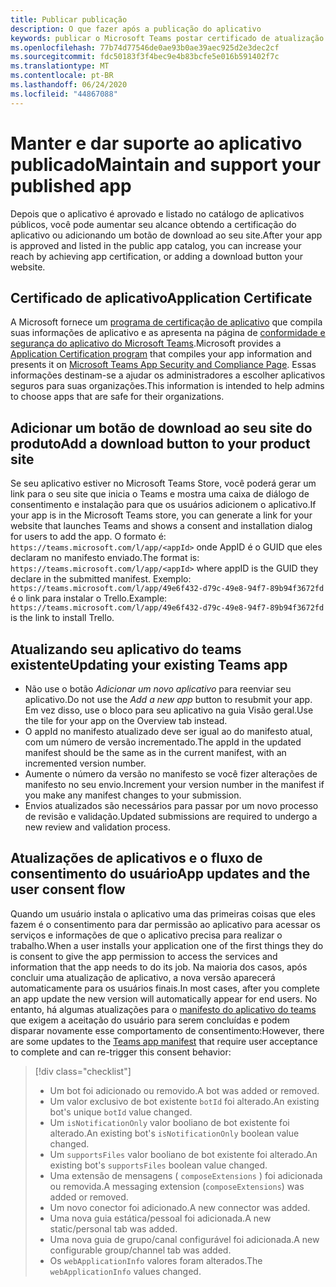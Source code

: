 ```yaml
---
title: Publicar publicação
description: O que fazer após a publicação do aplicativo
keywords: publicar o Microsoft Teams postar certificado de atualização
ms.openlocfilehash: 77b74d77546de0ae93b0ae39aec925d2e3dec2cf
ms.sourcegitcommit: fdc50183f3f4bec9e4b83bcfe5e016b591402f7c
ms.translationtype: MT
ms.contentlocale: pt-BR
ms.lasthandoff: 06/24/2020
ms.locfileid: "44867088"
---
```

# <a name="maintain-and-support-your-published-app"></a><span data-ttu-id="d92e1-104">Manter e dar suporte ao aplicativo publicado</span><span class="sxs-lookup"><span data-stu-id="d92e1-104">Maintain and support your published app</span></span> 

<span data-ttu-id="d92e1-105">Depois que o aplicativo é aprovado e listado no catálogo de aplicativos públicos, você pode aumentar seu alcance obtendo a certificação do aplicativo ou adicionando um botão de download ao seu site.</span><span class="sxs-lookup"><span data-stu-id="d92e1-105">After your app is approved and listed in the public app catalog, you can increase your reach by achieving app certification, or adding a download button your website.</span></span>

## <a name="application-certificate"></a><span data-ttu-id="d92e1-106">Certificado de aplicativo</span><span class="sxs-lookup"><span data-stu-id="d92e1-106">Application Certificate</span></span>

<span data-ttu-id="d92e1-107">A Microsoft fornece um [programa de certificação de aplicativo](./application-certification.md) que compila suas informações de aplicativo e as apresenta na página de [conformidade e segurança do aplicativo do Microsoft Teams](https://aka.ms/AppCertification).</span><span class="sxs-lookup"><span data-stu-id="d92e1-107">Microsoft provides a [Application Certification program](./application-certification.md) that compiles your app information and presents it on [Microsoft Teams App Security and Compliance Page](https://aka.ms/AppCertification).</span></span> <span data-ttu-id="d92e1-108">Essas informações destinam-se a ajudar os administradores a escolher aplicativos seguros para suas organizações.</span><span class="sxs-lookup"><span data-stu-id="d92e1-108">This information is intended to help admins to choose apps that are safe for their organizations.</span></span>

## <a name="add-a-download-button-to-your-product-site"></a><span data-ttu-id="d92e1-109">Adicionar um botão de download ao seu site do produto</span><span class="sxs-lookup"><span data-stu-id="d92e1-109">Add a download button to your product site</span></span>

<span data-ttu-id="d92e1-110">Se seu aplicativo estiver no Microsoft Teams Store, você poderá gerar um link para o seu site que inicia o Teams e mostra uma caixa de diálogo de consentimento e instalação para que os usuários adicionem o aplicativo.</span><span class="sxs-lookup"><span data-stu-id="d92e1-110">If your app is in the Microsoft Teams store, you can generate a link for your website that launches Teams and shows a consent and installation dialog for users to add the app.</span></span>
<span data-ttu-id="d92e1-111">O formato é: `https://teams.microsoft.com/l/app/<appId>` onde AppID é o GUID que eles declaram no manifesto enviado.</span><span class="sxs-lookup"><span data-stu-id="d92e1-111">The format is:  `https://teams.microsoft.com/l/app/<appId>` where appID is the GUID they declare in the submitted manifest.</span></span>
<span data-ttu-id="d92e1-112">Exemplo: `https://teams.microsoft.com/l/app/49e6f432-d79c-49e8-94f7-89b94f3672fd` é o link para instalar o Trello.</span><span class="sxs-lookup"><span data-stu-id="d92e1-112">Example: `https://teams.microsoft.com/l/app/49e6f432-d79c-49e8-94f7-89b94f3672fd` is the link to install Trello.</span></span>

## <a name="updating-your-existing-teams-app"></a><span data-ttu-id="d92e1-113">Atualizando seu aplicativo do teams existente</span><span class="sxs-lookup"><span data-stu-id="d92e1-113">Updating your existing Teams app</span></span>

* <span data-ttu-id="d92e1-114">Não use o botão *Adicionar um novo aplicativo* para reenviar seu aplicativo.</span><span class="sxs-lookup"><span data-stu-id="d92e1-114">Do not use the *Add a new app* button to resubmit your app.</span></span> <span data-ttu-id="d92e1-115">Em vez disso, use o bloco para seu aplicativo na guia Visão geral.</span><span class="sxs-lookup"><span data-stu-id="d92e1-115">Use the tile for your app on the Overview tab instead.</span></span>
* <span data-ttu-id="d92e1-116">O appId no manifesto atualizado deve ser igual ao do manifesto atual, com um número de versão incrementado.</span><span class="sxs-lookup"><span data-stu-id="d92e1-116">The appId in the updated manifest should be the same as in the current manifest, with an incremented version number.</span></span>
* <span data-ttu-id="d92e1-117">Aumente o número da versão no manifesto se você fizer alterações de manifesto no seu envio.</span><span class="sxs-lookup"><span data-stu-id="d92e1-117">Increment your version number in the manifest if you make any manifest changes to your submission.</span></span>
* <span data-ttu-id="d92e1-118">Envios atualizados são necessários para passar por um novo processo de revisão e validação.</span><span class="sxs-lookup"><span data-stu-id="d92e1-118">Updated submissions are required to undergo a new review and validation process.</span></span>

## <a name="app-updates-and-the-user-consent-flow"></a><span data-ttu-id="d92e1-119">Atualizações de aplicativos e o fluxo de consentimento do usuário</span><span class="sxs-lookup"><span data-stu-id="d92e1-119">App updates and the user consent flow</span></span>

<span data-ttu-id="d92e1-120">Quando um usuário instala o aplicativo uma das primeiras coisas que eles fazem é o consentimento para dar permissão ao aplicativo para acessar os serviços e informações de que o aplicativo precisa para realizar o trabalho.</span><span class="sxs-lookup"><span data-stu-id="d92e1-120">When a user installs your application one of the first things they do is consent to give the app permission to access the services and information that the app needs to do its job.</span></span> <span data-ttu-id="d92e1-121">Na maioria dos casos, após concluir uma atualização de aplicativo, a nova versão aparecerá automaticamente para os usuários finais.</span><span class="sxs-lookup"><span data-stu-id="d92e1-121">In most cases, after you complete an app update the new version will automatically appear for end users.</span></span> <span data-ttu-id="d92e1-122">No entanto, há algumas atualizações para o [manifesto do aplicativo do teams](../../../../resources/schema/manifest-schema.md) que exigem a aceitação do usuário para serem concluídas e podem disparar novamente esse comportamento de consentimento:</span><span class="sxs-lookup"><span data-stu-id="d92e1-122">However, there are some updates to the [Teams app manifest](../../../../resources/schema/manifest-schema.md) that require user acceptance to complete and can re-trigger this consent behavior:</span></span>

 >[!div class="checklist"]
>
> * <span data-ttu-id="d92e1-123">Um bot foi adicionado ou removido.</span><span class="sxs-lookup"><span data-stu-id="d92e1-123">A bot was added or removed.</span></span>
> * <span data-ttu-id="d92e1-124">Um valor exclusivo de bot existente `botId` foi alterado.</span><span class="sxs-lookup"><span data-stu-id="d92e1-124">An existing bot's unique `botId` value changed.</span></span>
> * <span data-ttu-id="d92e1-125">Um `isNotificationOnly` valor booliano de bot existente foi alterado.</span><span class="sxs-lookup"><span data-stu-id="d92e1-125">An existing bot's `isNotificationOnly` boolean value changed.</span></span>
> * <span data-ttu-id="d92e1-126">Um `supportsFiles` valor booliano de bot existente foi alterado.</span><span class="sxs-lookup"><span data-stu-id="d92e1-126">An existing bot's `supportsFiles` boolean value changed.</span></span>
> * <span data-ttu-id="d92e1-127">Uma extensão de mensagens ( `composeExtensions` ) foi adicionada ou removida.</span><span class="sxs-lookup"><span data-stu-id="d92e1-127">A messaging extension (`composeExtensions`) was added or removed.</span></span>
> * <span data-ttu-id="d92e1-128">Um novo conector foi adicionado.</span><span class="sxs-lookup"><span data-stu-id="d92e1-128">A new connector was added.</span></span>
> * <span data-ttu-id="d92e1-129">Uma nova guia estática/pessoal foi adicionada.</span><span class="sxs-lookup"><span data-stu-id="d92e1-129">A new static/personal tab was added.</span></span>
> * <span data-ttu-id="d92e1-130">Uma nova guia de grupo/canal configurável foi adicionada.</span><span class="sxs-lookup"><span data-stu-id="d92e1-130">A new configurable group/channel tab was added.</span></span>
> * <span data-ttu-id="d92e1-131">Os `webApplicationInfo` valores foram alterados.</span><span class="sxs-lookup"><span data-stu-id="d92e1-131">The `webApplicationInfo` values changed.</span></span>
>